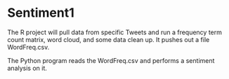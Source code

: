 # Sentiment1

The R project will pull data from specific Tweets and run a frequency term count matrix, word cloud, and some data clean up. It pushes out a file WordFreq.csv. 

The Python program reads the WordFreq.csv and performs a sentiment analysis on it. 
